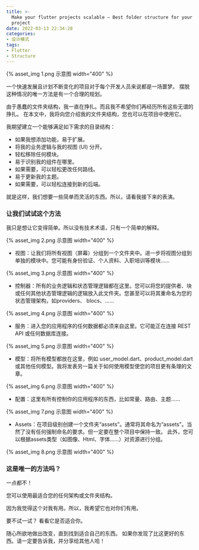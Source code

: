 ```yaml
---
title: >-
  Make your flutter projects scalable — Best folder structure for your next
  project
date: 2022-03-13 22:34:28
categories:
- 设计模式
tags:
- Flutter
- Structure
---
```


{% asset_img 1.png 示意图 width="400" %}

一个快速发展且计划不断变化的项目对于每个开发人员来说都是一场噩梦。
摆脱这种情况的唯一方法是有一个合理的规划。

由于愚蠢的文件夹结构，我一直在挣扎。而且我不希望你们再经历所有这些无谓的挣扎。
在本文中，我将向您介绍我的文件夹结构，您也可以在项目中使用它。

我期望建立一个能够满足如下需求的目录结构：

 * 如果我想添加功能，易于扩展。
 * 将我的业务逻辑与我的视图 (UI) 分开。
 * 轻松移除任何模块。
 * 易于识别我的组件在哪里。
 * 如果需要，可以轻松更改任何路线。
 * 易于更新我的主题。
 * 如果需要，可以轻松连接到新的后端。

就是这样，我们想要一些简单而灵活的东西。所以，请看我接下来的表演。

### 让我们试试这个方法

我只是想让它变得简单。所以没有技术术语，只有一个简单的解释。

{% asset_img 2.png 示意图 width="400" %}

 * 视图：让我们将所有视图（屏幕）分组到一个文件夹中。进一步将视图分组到单独的模块中。您可能有身份验证、个人资料、入职培训等模块……

{% asset_img 3.png 示意图 width="400" %}

 * 控制器：所有的业务逻辑和状态管理逻辑都在这里。您可以将您的提供者、块或任何其他状态管理逻辑的逻辑放入此文件夹。您甚至可以将其重命名为您的状态管理架构，如providers、 blocs、……

{% asset_img 4.png 示意图 width="400" %}

 * 服务：进入您的应用程序的任何数据都必须来自这里。它可能正在连接 REST API 或任何数据库连接。

{% asset_img 5.png 示意图 width="400" %}

 * 模型：将所有模型都放在这里，例如 user_model.dart、product_model.dart 或其他任何模型。我将发表另一篇关于如何使用模型使您的项目更有条理的文章。

{% asset_img 6.png 示意图 width="400" %}

 * 配置：这里有所有控制你的应用程序的东西，比如常量、路由、主题......

{% asset_img 7.png 示意图 width="400" %}

 * Assets：在项目级别创建一个文件夹“assets”。通常将其命名为“assets”。当然了没有任何强制命名的要求。但一定要在整个项目中保持一致。
 此外，您可以根据assets类型（如图像、Html、字体……）对资源进行分组。

{% asset_img 8.png 示意图 width="400" %}

### 这是唯一的方法吗？

一点都不！

您可以使用最适合您的任何架构或文件夹结构。

因为我觉得这个对我有用。所以，我希望它也对你们有用。

要不试一试？
看看它是否适合你。

随心所欲地做出改变，直到找到适合自己的东西。
如果你发现了比这更好的东西。请一定要告诉我，并分享给其他人哈！